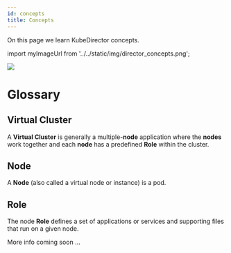 ```yaml
---
id: concepts 
title: Concepts
---
```


On this page we learn KubeDirector concepts.

import myImageUrl from '../../static/img/director_concepts.png';

<img src={myImageUrl}/>

# Glossary

## Virtual Cluster

A **Virtual Cluster** is generally a multiple-**node** application where the **nodes** work together and each **node** has a predefined **Role** within the cluster.

## Node

A **Node** (also called a virtual node or instance) is a pod.

## Role

The node **Role** defines a set of applications or services and supporting files that run on a given node.

More info coming soon ...
